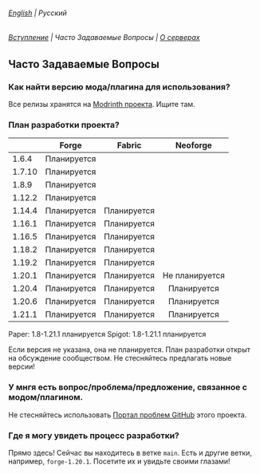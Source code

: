 ###### [English](/FAQ.md) | Русский
###### [Вступление](README_ru.md) | Часто Задаваемые Вопросы | [О серверах](SERVER_README_ru.md)

## Часто Задаваемые Вопросы

### Как найти версию мода/плагина для использования?

Все релизы хранятся на [Modrinth проекта](https://modrinth.com/project/minecraft-world-api). Ищите там.

### План разработки проекта?

|        |    Forge    |   Fabric    |    Neoforge    |
|--------|:-----------:|:-----------:|:--------------:|
| 1.6.4  | Планируется |             |                |
| 1.7.10 | Планируется |             |                |
| 1.8.9  | Планируется |             |                |
| 1.12.2 | Планируется |             |                |
| 1.14.4 | Планируется | Планируется |                |
| 1.16.1 | Планируется | Планируется |                |
| 1.16.5 | Планируется | Планируется |                |
| 1.18.2 | Планируется | Планируется |                |
| 1.19.2 | Планируется | Планируется |                |
| 1.20.1 | Планируется | Планируется | Не планируется |
| 1.20.4 | Планируется | Планируется |  Планируется   |
| 1.20.6 | Планируется | Планируется |  Планируется   |
| 1.21.1 | Планируется | Планируется |  Планируется   |

Paper: 1.8-1.21.1 планируется
Spigot: 1.8-1.21.1 планируется

Если версия не указана, она не планируется. План разработки открыт на обсуждение сообществом. Не стесняйтесь предлагать новые версии!

### У мнгя есть вопрос/проблема/предложение, связанное с модом/плагином.

Не стесняйтесь использовать [Портал проблем GitHub](https://github.com/vpgel/Minecraft-World-API/issues) этого проекта.

### Где я могу увидеть процесс разработки?

Прямо здесь! Сейчас вы находитесь в ветке `main`. Есть и другие ветки, например, `forge-1.20.1`. Посетите их и увидьте своими глазами!